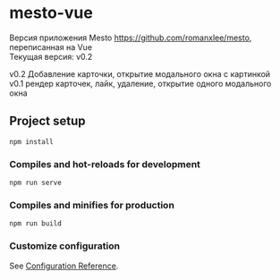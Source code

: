 # mesto-vue
Версия приложения Mesto https://github.com/romanxlee/mesto, переписанная на Vue    
Текущая версия: v0.2    
     
v0.2 Добавление карточки, открытие модального окна с картинкой    
v0.1 рендер карточек, лайк, удаление, открытие одного модального окна


## Project setup
```
npm install
```

### Compiles and hot-reloads for development
```
npm run serve
```

### Compiles and minifies for production
```
npm run build
```



### Customize configuration
See [Configuration Reference](https://cli.vuejs.org/config/).
